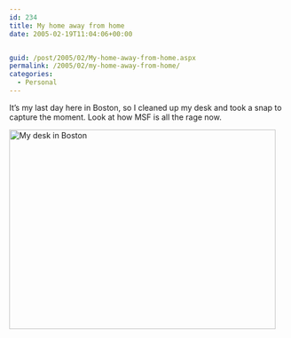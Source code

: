 ```yaml
---
id: 234
title: My home away from home
date: 2005-02-19T11:04:06+00:00


guid: /post/2005/02/My-home-away-from-home.aspx
permalink: /2005/02/my-home-away-from-home/
categories:
  - Personal
---
```

<p>It&rsquo;s my last day here in Boston, so I cleaned up my desk and took a snap to capture the moment. Look at how MSF&nbsp;is all the rage now.</p>
<p><img height="360" alt="My desk in Boston" src="http://www.merill.net/wp-content/uploads/contentbinary/05_2D02_2D19IMG_0024_2D1.jpg" width="480" border="0" /></p>